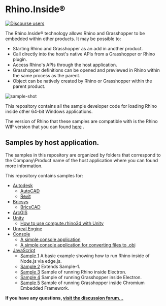 # Rhino.Inside®

[![Discourse users](https://img.shields.io/discourse/https/discourse.mcneel.com/users.svg)](https://discourse.mcneel.com/c/serengeti/inside)


The Rhino.Inside® technology allows Rhino and Grasshopper to be embedded within other products.  It may be possible to:

* Starting Rhino and Grasshopper as an add in another product.
* Call directly into the host's native APIs from a Grasshopper or Rhino plugin.
* Access Rhino's APIs through the host application.
* Grasshopper definitions can be opened and previewed in Rhino within the same process as the parent.
* Object can be natively created by Rhino or Grasshopper within the parent product.

![sample-shot](https://github.com/mcneel/rhino.inside-revit/blob/master/doc/images/Sample5.gif)

This repository contains all the sample developer code for loading Rhino inside other 64-bit Windows applications.

The version of Rhino that these samples are compatible with is the Rhino WIP version that you can found [here](https://www.rhino3d.com/download/rhino/wip) .

## Samples by host application.
The samples in this repository are organized by folders that correspond to the Company\Product name of the host application where you can found more information.

This repository contains samples for:
- [Autodesk](Autodesk)
   - [AutoCAD](Autodesk/AutoCAD)
   - [Revit](Autodesk/Revit)
- [Bricsys](Bricsys)
   - [BricsCAD](Bricsys/BricsCAD)
- [ArcGIS](https://github.com/nicoazel/ArcRhino)
- [Unity](Unity)
   - [How to use compute.rhino3d with Unity](https://youtu.be/zUbm83ynn0Q)
- [Unreal Engine](Epic%20Games/UE)
- [Console](ConsoleApps)
   - [A simple console application](ConsoleApps/HelloWorld)
   - [A simple console application for converting files to .obj](ConsoleApps/Convert)
- [JavaScript](JavaScript)
   - [Sample 1](JavaScript/Sample-1) A basic example showing how to run Rhino inside of Node.js via edge.js.
   - [Sample 2](JavaScript/Sample-2) Extends Sample-1.
   - [Sample 3](JavaScript/Sample-3) Sample of running Rhino inside Electron.
   - [Sample 4](JavaScript/Sample-4) Sample of running Grasshopper inside Electron.
   - [Sample 5](JavaScript/Sample-5) Sample of running Grasshopper inside Chromium Embedded Framework.

**If you have any questions, [visit the discussion forum...](https://discourse.mcneel.com/c/serengeti/inside)**

